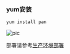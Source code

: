 ### yum安装
```shell
yum install pan
```
![pic](https://wiki.zhiyinlou.com/download/attachments/45086080/image2020-2-20_15-50-42.png?version=1&modificationDate=1582185042646&api=v2)

部署请参考[生产环境部署](http://go.xesv5.com/pan/#/deploy/prod)
